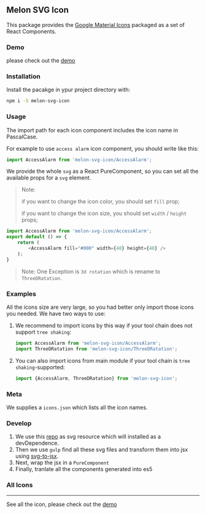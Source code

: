 ## Melon SVG Icon

This package provides the [Google Material Icons](https://material.io/icons/) packaged as a set of React Components.

### Demo

please check out the [demo](https://melon-svg-icon.surge.sh/#All_Icons)

### Installation

Install the pacakge in ypur project directory with:

```sh
npm i -S melon-svg-icon
```

### Usage

The import path for each icon component includes the icon name in PascalCase.

For example to use `access alarm` icon component, you should write like this:

```js
import AccessAlarm from 'melon-svg-icon/AccessAlarm';
```

We provide the whole `svg` as a React PureComponent, so you can set all the available props for a `svg` element.

> Note:
>
> if you want to change the icon color, you should set `fill` prop;
>
> if you want to change the icon size, you should set `width` / `height` props;

```js
import AccessAlarm from 'melon-svg-icon/AccessAlarm';
export default () => {
    return (
        <AccessAlarm fill="#000" width={48} height={48} />
    );
}
```

> Note: One Exception is `3d rotation` which is rename to `ThreeDRatation`.

### Examples

All the icons size are very large, so you had better only import those icons you needed. We have two ways to use:

1. We recommend to import icons by this way if your tool chain does not support `tree shaking`:

    ```js
    import AccessAlarm from 'melon-svg-icon/AccessAlarm';
    import ThreeDRatation from 'melon-svg-icon/ThreeDRatation';
    ```

2. You can also import icons from main module if your tool chain is `tree shaking`-supported:

    ```js
    import {AccessAlarm, ThreeDRatation} from 'melon-svg-icon';
    ```

### Meta

We supplies a `icons.json` which lists all the icon names.

### Develop

1. We use this [repo](https://github.com/google/material-design-icons) as svg resource which will installed as a devDependence.
2. Then we use `gulp` find all these svg files and transform them into jsx using [svg-to-jsx](https://github.com/janjakubnanista/svg-to-jsx).
3. Next, wrap the jsx in a `PureComponent`
4. Finally, tranlate all the components generated into es5


### All Icons

---

See all the icon, please check out the [demo](https://melon-svg-icon.surge.sh/#All_Icons)
